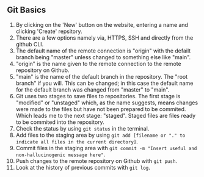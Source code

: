 ## Git Basics

1. By clicking on the 'New' button on the website, entering a name and clicking 'Create' repsitory.
2. There are a few options namely via, HTTPS, SSH and directly from the github CLI.
3. The default name of the remote connection is "origin" with the defailt branch being "master" unless changed to something else like "main".
4. "origin" is the name given to the remote connection to the remote repository on Github.
5. "main" is the name of the default branch in the repository. The "root branch" if you will. This can be changed; in this case the default name for the default branch was changed from "master" to "main".
6. Git uses two stages to save files to repositories. The first stage is "modified" or "unstaged" which, as the name suggests, means changes were made to the files but have not been prepared to be commited. Which leads me to the next stage: "staged". Staged files are files ready to be commited into the repository.
7. Check the status by using `git status` in the terminal.
8. Add files to the staging area by using `git add [filename or "." to indicate all files in the current directory]`.
9. Commit files in the staging area with `git commit -m "Insert useful and non-hallucinogenic message here"`.
10. Push changes to the remote repository on Github with `git push`.
11. Look at the history of previous commits with `git log`.

